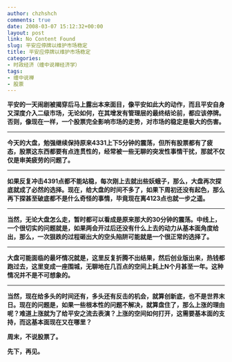 ```yaml
---
author: chzhshch
comments: true
date: 2008-03-07 15:12:32+00:00
layout: post
link: No Content Found
slug: 平安应停牌以维护市场稳定
title: 平安应停牌以维护市场稳定
categories:
- 时政经济（缠中说禅经济学）
tags:
- 缠中说禅
- 股票
---
```


			

**平安的一天闹剧被揭穿后马上露出本来面目，像平安如此大的动作，而且平安自身又深度介入二级市场，无论如何，在其增发有管理层的最终结论前，都应该停牌。否则，像现在一样，一个股票完全影响市场的走势，对市场的稳定是极大的伤害。**

** **

**今天的大盘，勉强继续保持原来4331上下5分钟的震荡，但所有股票都有了疲态，股票这东西都要有点连贯性的，经常被一些无聊的突发性事情干扰，那就不仅仅是审美疲劳的问题了。**

** **

**如果反复冲击4391点都不能站稳，每次刚上去就出些妖蛾子，那么，大盘再次探底就成了必然的选择。现在，给大盘的时间不多了，如果下周初还没有起色，那么再下探甚至破底都不是什么奇怪的事情，毕竟现在离4123点也就一步之遥。**

** **

**当然，无论大盘怎么走，暂时都可以看成是原来那大的30分钟的震荡。中线上，一个很切实的问题就是，如果两会开过后还没有什么上去的动力从基本面角度给出，那么，一次狠跌的过程砸出大的空头陷阱可能就是一个很正常的选择了。**

** **

**大盘可能面临的最坏情况就是，这里反复折腾不出结果，然后创业版出来，热钱都跑过去，这里变成一座围城，无聊地在几百点的空间上耗上N个月甚至一年。这种情况并不是不可想象的。**

** **

**当然，现在给多头的时间还有，多头还有反击的机会，就算创新底，也不是世界末日。现在的问题是，如果一些根本性的问题不解决，就算盘住了，那么上涨的理由呢？难道上涨就为了给平安之流去表演？上涨的空间如何打开，这需要基本面的支持，而这基本面现在又在哪里？**

**周末，不说股票了。**

**先下，再见。**
